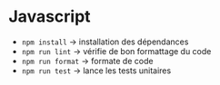 # Javascript

- `npm install` &rarr; installation des dépendances
- `npm run lint` &rarr; vérifie de bon formattage du code
- `npm run format` &rarr; formate de code
- `npm run test` &rarr; lance les tests unitaires
